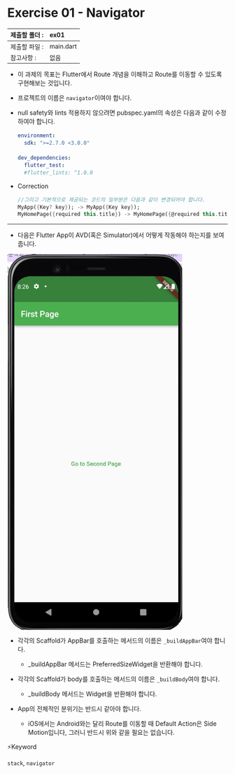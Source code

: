 # Exercise 01 - Navigator

| 제출할 폴더 : | ex01      |
| :------------ | :-------- |
| 제출할 파일 : | main.dart |
| 참고사항 :    | 없음      |

- 이 과제의 목표는 Flutter에서 Route 개념을 이해하고 Route를 이동할 수 있도록 구현해보는 것입니다.

- 프로젝트의 이름은 `navigator`이여야 합니다.

- null safety와 lints 적용하지 않으려면 pubspec.yaml의 속성은 다음과 같이 수정하여야 합니다.

  ```yaml
  environment:
    sdk: ">=2.7.0 <3.0.0"
  
  dev_dependencies:
    flutter_test:
  	#flutter_lints: ^1.0.0
  ```

- Correction

  ```dart
  //그리고 기본적으로 제공되는 코드의 일부분은 다음과 같이 변경되어야 합니다.
  MyApp({Key? key}); -> MyApp({Key key});
  MyHomePage({required this.title}) -> MyHomePage({@required this.title})
  ```

---

- 다음은 Flutter App이 AVD(혹은 Simulator)에서 어떻게 작동해야 하는지를 보여줍니다.

<img  align="center" src="../../.src/day02_ex01_00.gif">  


  - 각각의 Scaffold가 AppBar를 호출하는 메서드의 이름은 `_buildAppBar`여야 합니다.

    - _buildAppBar 메서드는 PreferredSizeWidget을 반환해야 합니다.

  - 각각의 Scaffold가 body를 호출하는 메서드의 이름은 `_buildBody`여야 합니다.

     - _buildBody 메서드는 Widget을 반환해야 합니다.

- App의 전체적인 분위기는 반드시 같아야 합니다.

     - iOS에서는 Android와는 달리 Route를 이동할 때 Default Action은 Side Motion입니다, 그러니 반드시 위와 같을 필요는 없습니다.



⚡️Keyword

`stack`, `navigator`

